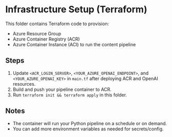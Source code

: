 # Infrastructure Setup (Terraform)

This folder contains Terraform code to provision:
- Azure Resource Group
- Azure Container Registry (ACR)
- Azure Container Instance (ACI) to run the content pipeline

## Steps
1. Update `<ACR_LOGIN_SERVER>`, `<YOUR_AZURE_OPENAI_ENDPOINT>`, and `<YOUR_AZURE_OPENAI_KEY>` in `main.tf` after deploying ACR and OpenAI resources.
2. Build and push your pipeline container to ACR.
3. Run `terraform init && terraform apply` in this folder.

## Notes
- The container will run your Python pipeline on a schedule or on demand.
- You can add more environment variables as needed for secrets/config.
